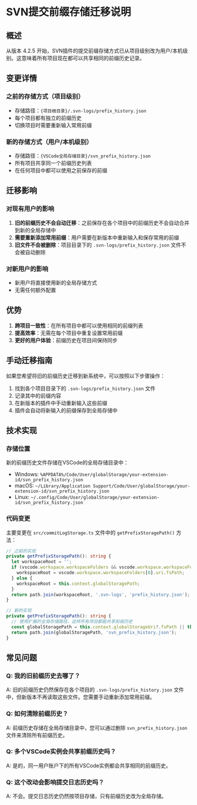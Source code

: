# SVN提交前缀存储迁移说明

## 概述

从版本 4.2.5 开始，SVN插件的提交前缀存储方式已从项目级别改为用户/本机级别。这意味着所有项目现在都可以共享相同的前缀历史记录。

## 变更详情

### 之前的存储方式（项目级别）
- 存储路径：`{项目根目录}/.svn-logs/prefix_history.json`
- 每个项目都有独立的前缀历史
- 切换项目时需要重新输入常用前缀

### 新的存储方式（用户/本机级别）
- 存储路径：`{VSCode全局存储目录}/svn_prefix_history.json`
- 所有项目共享同一个前缀历史列表
- 在任何项目中都可以使用之前保存的前缀

## 迁移影响

### 对现有用户的影响
1. **旧的前缀历史不会自动迁移**：之前保存在各个项目中的前缀历史不会自动合并到新的全局存储中
2. **需要重新添加常用前缀**：用户需要在新版本中重新输入和保存常用的前缀
3. **旧文件不会被删除**：项目目录下的 `.svn-logs/prefix_history.json` 文件不会被自动删除

### 对新用户的影响
- 新用户将直接使用新的全局存储方式
- 无需任何额外配置

## 优势

1. **跨项目一致性**：在所有项目中都可以使用相同的前缀列表
2. **提高效率**：无需在每个项目中重复设置常用前缀
3. **更好的用户体验**：前缀历史在项目间保持同步

## 手动迁移指南

如果您希望将旧的前缀历史迁移到新系统中，可以按照以下步骤操作：

1. 找到各个项目目录下的 `.svn-logs/prefix_history.json` 文件
2. 记录其中的前缀内容
3. 在新版本的插件中手动重新输入这些前缀
4. 插件会自动将新输入的前缀保存到全局存储中

## 技术实现

### 存储位置
新的前缀历史文件存储在VSCode的全局存储目录中：
- Windows: `%APPDATA%/Code/User/globalStorage/your-extension-id/svn_prefix_history.json`
- macOS: `~/Library/Application Support/Code/User/globalStorage/your-extension-id/svn_prefix_history.json`
- Linux: `~/.config/Code/User/globalStorage/your-extension-id/svn_prefix_history.json`

### 代码变更
主要变更在 `src/commitLogStorage.ts` 文件中的 `getPrefixStoragePath()` 方法：

```typescript
// 之前的实现
private getPrefixStoragePath(): string {
  let workspaceRoot = '';
  if (vscode.workspace.workspaceFolders && vscode.workspace.workspaceFolders.length > 0) {
    workspaceRoot = vscode.workspace.workspaceFolders[0].uri.fsPath;
  } else {
    workspaceRoot = this.context.globalStoragePath;
  }
  return path.join(workspaceRoot, '.svn-logs', 'prefix_history.json');
}

// 新的实现
private getPrefixStoragePath(): string {
  // 使用扩展的全局存储路径，这样所有项目都能共享前缀历史
  const globalStoragePath = this.context.globalStorageUri?.fsPath || this.context.globalStoragePath;
  return path.join(globalStoragePath, 'svn_prefix_history.json');
}
```

## 常见问题

### Q: 我的旧前缀历史去哪了？
A: 旧的前缀历史仍然保存在各个项目的 `.svn-logs/prefix_history.json` 文件中，但新版本不再读取这些文件。您需要手动重新添加常用前缀。

### Q: 如何清除前缀历史？
A: 前缀历史存储在全局存储目录中，您可以通过删除 `svn_prefix_history.json` 文件来清除所有前缀历史。

### Q: 多个VSCode实例会共享前缀历史吗？
A: 是的，同一用户账户下的所有VSCode实例都会共享相同的前缀历史。

### Q: 这个改动会影响提交日志历史吗？
A: 不会。提交日志历史仍然按项目存储，只有前缀历史改为全局存储。 